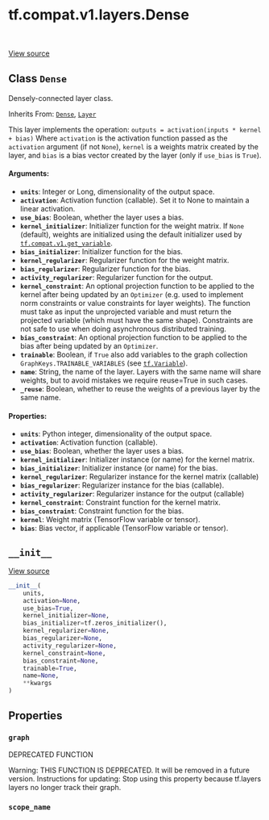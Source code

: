 <div itemscope itemtype="http://developers.google.com/ReferenceObject">
<meta itemprop="name" content="tf.compat.v1.layers.Dense" />
<meta itemprop="path" content="Stable" />
<meta itemprop="property" content="graph"/>
<meta itemprop="property" content="scope_name"/>
<meta itemprop="property" content="__init__"/>
</div>

# tf.compat.v1.layers.Dense

<!-- Insert buttons -->

<table class="tfo-notebook-buttons tfo-api" align="left">
</table>

<a target="_blank" href="/code/stable/tensorflow/python/layers/core.py">View source</a>



## Class `Dense`

<!-- Start diff -->
Densely-connected layer class.

Inherits From: [`Dense`](../../../../tf/keras/layers/Dense.md), [`Layer`](../../../../tf/compat/v1/layers/Layer.md)

<!-- Placeholder for "Used in" -->

This layer implements the operation:
`outputs = activation(inputs * kernel + bias)`
Where `activation` is the activation function passed as the `activation`
argument (if not `None`), `kernel` is a weights matrix created by the layer,
and `bias` is a bias vector created by the layer
(only if `use_bias` is `True`).

#### Arguments:


* <b>`units`</b>: Integer or Long, dimensionality of the output space.
* <b>`activation`</b>: Activation function (callable). Set it to None to maintain a
  linear activation.
* <b>`use_bias`</b>: Boolean, whether the layer uses a bias.
* <b>`kernel_initializer`</b>: Initializer function for the weight matrix.
  If `None` (default), weights are initialized using the default
  initializer used by <a href="../../../../tf/compat/v1/get_variable.md"><code>tf.compat.v1.get_variable</code></a>.
* <b>`bias_initializer`</b>: Initializer function for the bias.
* <b>`kernel_regularizer`</b>: Regularizer function for the weight matrix.
* <b>`bias_regularizer`</b>: Regularizer function for the bias.
* <b>`activity_regularizer`</b>: Regularizer function for the output.
* <b>`kernel_constraint`</b>: An optional projection function to be applied to the
    kernel after being updated by an `Optimizer` (e.g. used to implement
    norm constraints or value constraints for layer weights). The function
    must take as input the unprojected variable and must return the
    projected variable (which must have the same shape). Constraints are
    not safe to use when doing asynchronous distributed training.
* <b>`bias_constraint`</b>: An optional projection function to be applied to the
    bias after being updated by an `Optimizer`.
* <b>`trainable`</b>: Boolean, if `True` also add variables to the graph collection
  `GraphKeys.TRAINABLE_VARIABLES` (see <a href="../../../../tf/Variable.md"><code>tf.Variable</code></a>).
* <b>`name`</b>: String, the name of the layer. Layers with the same name will
  share weights, but to avoid mistakes we require reuse=True in such cases.
* <b>`_reuse`</b>: Boolean, whether to reuse the weights of a previous layer
  by the same name.


#### Properties:


* <b>`units`</b>: Python integer, dimensionality of the output space.
* <b>`activation`</b>: Activation function (callable).
* <b>`use_bias`</b>: Boolean, whether the layer uses a bias.
* <b>`kernel_initializer`</b>: Initializer instance (or name) for the kernel matrix.
* <b>`bias_initializer`</b>: Initializer instance (or name) for the bias.
* <b>`kernel_regularizer`</b>: Regularizer instance for the kernel matrix (callable)
* <b>`bias_regularizer`</b>: Regularizer instance for the bias (callable).
* <b>`activity_regularizer`</b>: Regularizer instance for the output (callable)
* <b>`kernel_constraint`</b>: Constraint function for the kernel matrix.
* <b>`bias_constraint`</b>: Constraint function for the bias.
* <b>`kernel`</b>: Weight matrix (TensorFlow variable or tensor).
* <b>`bias`</b>: Bias vector, if applicable (TensorFlow variable or tensor).

<h2 id="__init__"><code>__init__</code></h2>

<a target="_blank" href="/code/stable/tensorflow/python/layers/core.py">View source</a>

``` python
__init__(
    units,
    activation=None,
    use_bias=True,
    kernel_initializer=None,
    bias_initializer=tf.zeros_initializer(),
    kernel_regularizer=None,
    bias_regularizer=None,
    activity_regularizer=None,
    kernel_constraint=None,
    bias_constraint=None,
    trainable=True,
    name=None,
    **kwargs
)
```






## Properties

<h3 id="graph"><code>graph</code></h3>

DEPRECATED FUNCTION

Warning: THIS FUNCTION IS DEPRECATED. It will be removed in a future version.
Instructions for updating:
Stop using this property because tf.layers layers no longer track their graph.

<h3 id="scope_name"><code>scope_name</code></h3>






